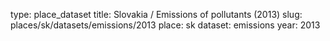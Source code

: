 type: place_dataset
title: Slovakia / Emissions of pollutants (2013)
slug: places/sk/datasets/emissions/2013
place: sk
dataset: emissions
year: 2013
